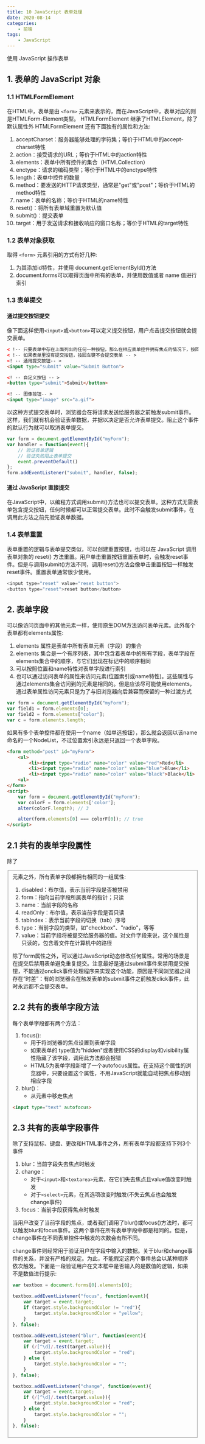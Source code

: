 ```yaml
---
title: 10 JavaScript 表单处理
date: 2020-08-14
categories:
    - 前端
tags:
	- JavaScript
---
```

使用 JavaScript 操作表单
<!-- more -->

## 1. 表单的 JavaScript 对象
### 1.1 HTMLFormElement
在HTML中，表单是由 `<form>` 元素来表示的，而在JavaScript中，表单对应的则是HTMLForm-Element类型。 HTMLFormElement 继承了HTMLElement，除了默认属性外 HTMLFormElement 还有下面独有的属性和方法:
1. acceptCharset：服务器能够处理的字符集；等价于HTML中的accept-charset特性
2. action：接受请求的URL；等价于HTML中的action特性
3. elements：表单中所有控件的集合（HTMLCollection）
4. enctype：请求的编码类型；等价于HTML中的enctype特性
5. length：表单中控件的数量
6. method：要发送的HTTP请求类型，通常是"get"或"post"；等价于HTML的method特性
7. name：表单的名称；等价于HTML的name特性
8. reset()：将所有表单域重置为默认值
9. submit()：提交表单
10. target：用于发送请求和接收响应的窗口名称；等价于HTML的target特性

### 1.2 表单对象获取
取得 `<form>` 元素引用的方式有好几种:
1. 为其添加id特性，并使用 document.getElementById()方法
2. document.forms可以取得页面中所有的表单，并使用数值或者 name 值进行索引

### 1.3 表单提交
#### 通过提交按钮提交
像下面这样使用`<input>`或`<button>`可以定义提交按钮，用户点击提交按钮就会提交表单。

```html 
< !-- 只要表单中存在上面列出的任何一种按钮，那么在相应表单控件拥有焦点的情况下，按回车键就可以提交该表单 -->
< !-- 如果表单里没有提交按钮，按回车键不会提交表单 -- >
<! -- 通用提交按钮-- >
<input type="submit" value="Submit Button">

<! -- 自定义按钮 -- >
<button type="submit">Submit</button>

<! -- 图像按钮-- >
<input type="image" src="a.gif">
```

以这种方式提交表单时，浏览器会在将请求发送给服务器之前触发submit事件。这样，我们就有机会验证表单数据，并据以决定是否允许表单提交。阻止这个事件的默认行为就可以取消表单提交。

```js
var form = document.getElementById("myForm");
var handler = function(event){
    // 验证表单逻辑
    // 验证失败阻止表单提交
    event.preventDefault()
};
form.addEventListener("submit", handler, false);
```

#### 通过 JavaScript 直接提交
在JavaScript中，以编程方式调用submit()方法也可以提交表单。这种方式无需表单包含提交按钮，任何时候都可以正常提交表单。此时不会触发submit事件，在调用此方法之前先验证表单数据。

### 1.4 表单重置
表单重置的逻辑与表单提交类似，可以创建重置按钮，也可以在 JavaScript 调用表单对象的 reset() 方法重置。用户单击重置按钮重置表单时，会触发reset事件。但是与调用submit()方法不同，调用reset()方法会像单击重置按钮一样触发reset事件。重置表单通常很少使用。

```js
<input type="reset" value="reset button">
<button type="reset">reset button</button>
```

## 2. 表单字段
可以像访问页面中的其他元素一样，使用原生DOM方法访问表单元素。此外每个表单都有elements属性:
1. elements 属性是表单中所有表单元素（字段）的集合
2. elements 集合是一个有序列表，其中包含着表单中的所有字段，表单字段在elements集合中的顺序，与它们出现在标记中的顺序相同
3. 可以按照位置和name特性对表单字段进行索引
4. 也可以通过访问表单的属性来访问元素(位置索引或name特性)。这些属性与通过elements集合访问到的元素是相同的。但是应该尽可能使用elements，通过表单属性访问元素只是为了与旧浏览器向后兼容而保留的一种过渡方式

```js
var form = document.getElementById("myForm");
var field1 = form.elements[0];
var field2 = form.elements["color"];
var c = form.elements.length;
```

如果有多个表单控件都在使用一个name（如单选按钮），那么就会返回以该name命名的一个NodeList，不过位置索引永远是只返回一个表单字段。


```html
<form method="post" id="myForm">
    <ul>
        <li><input type="radio" name="color" value="red">Red</li>
        <li><input type="radio" name="color" value="blue">Blue</li>
        <li><input type="radio" name="color" value="black">Black</li>
    <ul>
</form>
<script>
    var form = document.getElementById("myForm");
    var colorF = form.elements['color'];
    alter(colorF.length); // 3

    alter(form.elements[0] === colorF[0]); // true
</script>
```

## 2.1 共有的表单字段属性
除了<fieldset>元素之外，所有表单字段都拥有相同的一组属性:
1. disabled：布尔值，表示当前字段是否被禁用
2. form：指向当前字段所属表单的指针；只读
3. name：当前字段的名称
4. readOnly：布尔值，表示当前字段是否只读
5. tabIndex：表示当前字段的切换（tab）序号
6. type：当前字段的类型，如"checkbox"、"radio"，等等
7. value：当前字段将被提交给服务器的值。对文件字段来说，这个属性是只读的，包含着文件在计算机中的路径

除了form属性之外，可以通过JavaScript动态修改任何属性。常用的场景是在提交后禁用表单避免重复提交。注意最好是通过submit事件来禁用提交按钮，不能通过onclick事件处理程序来实现这个功能，原因是不同浏览器之间存在“时差”：有的浏览器会在触发表单的submit事件之前触发click事件，此时永远都不会提交表单。


## 2.2 共有的表单字段方法
每个表单字段都有两个方法：
1. focus(): 
    - 用于将浏览器的焦点设置到表单字段
    - 如果表单的 type值为"hidden"或者使用CSS的display和visibility属性隐藏了该字段，调用此方法都会报错
    - HTML5为表单字段新增了一个autofocus属性。在支持这个属性的浏览器中，只要设置这个属性，不用JavaScript就能自动把焦点移动到相应字段
2. blur()：
    - 从元素中移走焦点

```html
<input type="text" autofocus>
```

## 2.3 共有的表单字段事件
除了支持鼠标、键盘、更改和HTML事件之外，所有表单字段都支持下列3个事件
1. blur：当前字段失去焦点时触发
2. change：
    - 对于`<input>`和`<textarea>`元素，在它们失去焦点且value值改变时触发
    - 对于`<select>`元素，在其选项改变时触发(不失去焦点也会触发change事件)
3. focus：当前字段获得焦点时触发

当用户改变了当前字段的焦点，或者我们调用了blur()或focus()方法时，都可以触发blur和focus事件。这两个事件在所有表单字段中都是相同的。但是，change事件在不同表单控件中触发的次数会有所不同。

change事件则经常用于验证用户在字段中输入的数据。关于blur和change事件的关系，并没有严格的规定。为此，不能假定这两个事件总会以某种顺序依次触发。下面是一段验证用户在文本框中是否输入的是数值的逻辑，如果不是数值进行提示:

```js
var textbox = document.forms[0].elements[0];

textbox.addEventListener("focus", function(event){
    var target = event.target;
    if (target.style.backgroundColor != "red"){
        target.style.backgroundColor = "yellow";
    } 
}, false);

textbox.addEventListener("blur", function(event){
    var target = event.target;
    if (/[^\d]/.test(target.value)){
        target.style.backgroundColor = "red";
    } else {
        target.style.backgroundColor = "";
    }
}, false);

textbox.addEventListener("change", function(event){
    var target = event.target;
    if (/[^\d]/.test(target.value)){
        target.style.backgroundColor = "red";
    } else {
        target.style.backgroundColor = "";
    }
}, false);
```